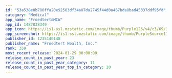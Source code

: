 ```yaml
---
id: "53a538e8b780ffa20e92503df34a07da2745f44d0a467bda8bad45337ddf95fd"
category: "Medical"
app_name: "Froedtert&MCW"
app_id: 1487838349
app_icon: https://is1-ssl.mzstatic.com/image/thumb/Purple126/v4/c3/69/34/c36934a3-3dd0-1601-3624-683356233c74/AppIcon-0-1x_U007emarketing-0-7-0-85-220.png/1024x1024bb.png
app_screenshot: https://is1-ssl.mzstatic.com/image/thumb/PurpleSource116/v4/6d/db/67/6ddb6711-27a2-cb9b-aaa6-b820164bef0c/df9b95be-fb8f-4f55-a0ae-b9e7d3b97526_6.5_1.jpg/1242x2688bb.png
publisher_id: 1235140148
publisher_name: "Froedtert Health, Inc."
rank: 359
most_recent_release: 2024-01-29 00:00:00
release_count_in_past_year: 23
release_count_in_past_year_category: 11
release_count_in_past_year_top_in_category: 20
---
```

